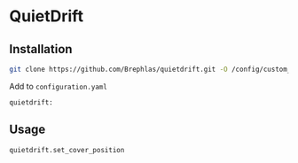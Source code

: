 # QuietDrift

## Installation

```bash
git clone https://github.com/Brephlas/quietdrift.git -O /config/custom_components/
```

Add to `configuration.yaml`
```
quietdrift:
```

## Usage

```
quietdrift.set_cover_position
```